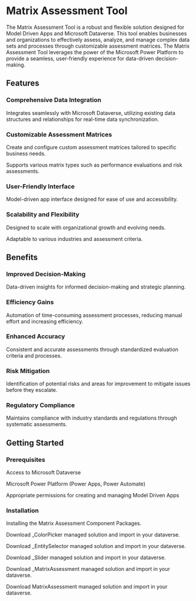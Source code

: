 
# Matrix Assessment Tool

The Matrix Assessment Tool is a robust and flexible solution designed for Model Driven Apps and Microsoft Dataverse. This tool enables businesses and organizations to effectively assess, analyze, and manage complex data sets and processes through customizable assessment matrices. The Matrix Assessment Tool leverages the power of the Microsoft Power Platform to provide a seamless, user-friendly experience for data-driven decision-making.


## Features
### Comprehensive Data Integration

Integrates seamlessly with Microsoft Dataverse, utilizing existing data structures and relationships for real-time data synchronization.

### Customizable Assessment Matrices

Create and configure custom assessment matrices tailored to specific business needs.

Supports various matrix types such as performance evaluations and risk assessments.

### User-Friendly Interface
Model-driven app interface designed for ease of use and accessibility.

### Scalability and Flexibility
Designed to scale with organizational growth and evolving needs.

Adaptable to various industries and assessment criteria.

## Benefits
### Improved Decision-Making

Data-driven insights for informed decision-making and strategic planning.

### Efficiency Gains
Automation of time-consuming assessment processes, reducing manual effort and increasing efficiency.

### Enhanced Accuracy
Consistent and accurate assessments through standardized evaluation criteria and processes.

### Risk Mitigation
Identification of potential risks and areas for improvement to mitigate issues before they escalate.

### Regulatory Compliance
Maintains compliance with industry standards and regulations through systematic assessments.

## Getting Started
### Prerequisites
Access to Microsoft Dataverse

Microsoft Power Platform (Power Apps, Power Automate)

Appropriate permissions for creating and managing Model Driven Apps

### Installation
Installing the Matrix Assessment Component Packages.

Download _ColorPicker managed solution and import in your dataverse.

Download _EntitySelector managed solution and import in your dataverse.

Download _Slider managed solution and import in your dataverse.

Download _MatrixAssessment managed solution and import in your dataverse.

Download MatrixAssessment managed solution and import in your dataverse.


